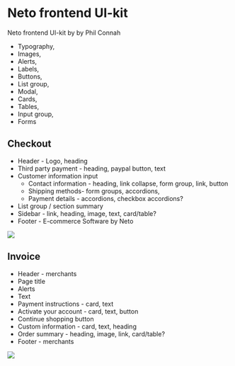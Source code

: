 # Neto frontend UI-kit

Neto frontend UI-kit by by Phil Connah

- Typography,
- Images,
- Alerts,
- Labels,
- Buttons,
- List group,
- Modal,
- Cards,
- Tables,
- Input group,
- Forms

## Checkout

- Header - Logo, heading
- Third party payment - heading, paypal button, text
- Customer information input
	- Contact information - heading, link collapse, form group, link, button
	- Shipping methods- form groups, accordions,
	- Payment details -  accordions, checkbox accordions?
- List group / section summary
- Sidebar - link, heading, image, text, card/table?
- Footer - E-commerce Software by Neto

![](https://github.com/philcon93/netofrontend-uikit/blob/master/checkout-desktop.png)

## Invoice

- Header - merchants
- Page title
- Alerts
- Text
- Payment instructions - card, text
- Activate your account - card, text, button
- Continue shopping button
- Custom information - card, text, heading
- Order summary - heading, image, link, card/table?
- Footer - merchants

![](https://github.com/philcon93/netofrontend-uikit/blob/master/invoice-desktop.png)
